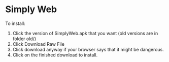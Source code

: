 # Simply Web
To install:
1. Click the version of SimplyWeb.apk that you want (old versions are in folder old/)
2. Click Download Raw File
3. Click download anyway if your browser says that it might be dangerous.
4. Click on the finished download to install.
